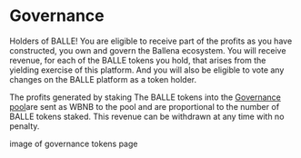 # Governance

Holders of BALLE! You are eligible to receive part of the profits as you have constructed, you own and govern the Ballena ecosystem. You will receive revenue, for each of the BALLE tokens you hold, that arises from the yielding exercise of this platform. And you will also be eligible to vote any changes on the BALLE platform as a token holder.

The profits generated by staking The BALLE tokens into the [Governance pool](link)are sent as WBNB to the pool and are proportional to the number of BALLE tokens staked. This revenue can be withdrawn at any time with no penalty.
​

image of governance tokens page
​


